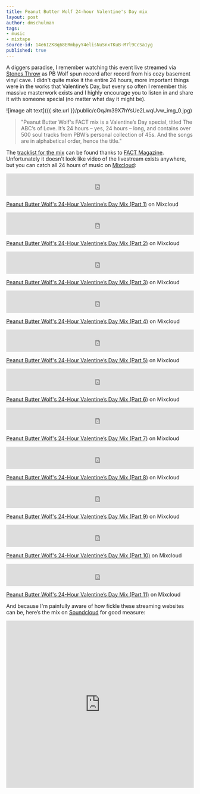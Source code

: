 ```yaml
---
title: Peanut Butter Wolf 24-hour Valentine's Day mix
layout: post
author: dmschulman
tags:
- music
- mixtape
source-id: 14e6IZK8q68ERmbpyY4elisNuSnxTKuB-M7l9CcSa1yg
published: true
---
```

A diggers paradise, I remember watching this event live streamed via [Stones Throw](https://www.stonesthrow.com/) as PB Wolf spun record after record from his cozy basement vinyl cave. I didn't quite make it the entire 24 hours, more important things were in the works that Valentine’s Day, but every so often I remember this massive masterwork exists and I highly encourage you to listen in and share it with someone special (no matter what day it might be).

![image alt text]({{ site.url }}/public/cOqJm39X7hYsUe2LwqUvw_img_0.jpg)

> "Peanut Butter Wolf's FACT mix is a Valentine’s Day special, titled The ABC’s of Love. It’s 24 hours – yes, 24 hours – long, and contains over 500 soul tracks from PBW’s personal collection of 45s. And the songs are in alphabetical order, hence the title."

The [tracklist for the mix](https://factmag-images.s3.amazonaws.com/wp-content/uploads/2014/02/PBW-24-hour-mix-tracklist.pdf) can be found thanks to [FACT Magazine](https://www.factmag.com/2014/02/14/fact-mix-425-peanut-butter-wolfs-24-hour-valentines-day-mix/). Unfortunately it doesn't look like video of the livestream exists anywhere, but you can catch all 24 hours of music on [Mixcloud](http://www.mixcloud.com/FACTMixArchive/fact-mix-425-peanut-butter-wolfs-valentines-day-mix-part-1/):

<iframe width="100%" height="60" src="https://www.mixcloud.com/widget/iframe/?hide_cover=1&mini=1&light=1&hide_artwork=1&feed=%2FFACTMixArchive%2Ffact-mix-425-peanut-butter-wolfs-valentines-day-mix-part-1%2F" frameborder="0" ></iframe>

[Peanut Butter Wolf's 24-Hour Valentine’s Day Mix (Part 1)](https://www.mixcloud.com/FACTMixArchive/fact-mix-425-peanut-butter-wolfs-valentines-day-mix-part-1/) on Mixcloud

<iframe width="100%" height="60" src="https://www.mixcloud.com/widget/iframe/?hide_cover=1&mini=1&light=1&hide_artwork=1&feed=%2FFACTMixArchive%2Fpeanut-butter-wolfs-24-hour-valentines-day-mix-part-2%2F" frameborder="0" ></iframe>

[Peanut Butter Wolf's 24-Hour Valentine’s Day Mix (Part 2)](https://www.mixcloud.com/FACTMixArchive/fact-mix-425-peanut-butter-wolfs-valentines-day-mix-part-2/) on Mixcloud

<iframe width="100%" height="60" src="https://www.mixcloud.com/widget/iframe/?hide_cover=1&mini=1&light=1&hide_artwork=1&feed=%2FFACTMixArchive%2Fpeanut-butter-wolfs-24-hour-valentines-day-mix-part-3%2F" frameborder="0" ></iframe>

[Peanut Butter Wolf's 24-Hour Valentine’s Day Mix (Part 3)](https://www.mixcloud.com/FACTMixArchive/fact-mix-425-peanut-butter-wolfs-valentines-day-mix-part-3/) on Mixcloud

<iframe width="100%" height="60" src="https://www.mixcloud.com/widget/iframe/?hide_cover=1&mini=1&light=1&hide_artwork=1&feed=%2FFACTMixArchive%2Fpeanut-butter-wolfs-24-hour-valentines-day-mix-part-4%2F" frameborder="0" ></iframe>

[Peanut Butter Wolf's 24-Hour Valentine’s Day Mix (Part 4)](https://www.mixcloud.com/FACTMixArchive/fact-mix-425-peanut-butter-wolfs-valentines-day-mix-part-4/) on Mixcloud

<iframe width="100%" height="60" src="https://www.mixcloud.com/widget/iframe/?hide_cover=1&mini=1&light=1&hide_artwork=1&feed=%2FFACTMixArchive%2Fpeanut-butter-wolfs-24-hour-valentines-day-mix-part-5%2F" frameborder="0" ></iframe>

[Peanut Butter Wolf's 24-Hour Valentine’s Day Mix (Part 5)](https://www.mixcloud.com/FACTMixArchive/fact-mix-425-peanut-butter-wolfs-valentines-day-mix-part-5/) on Mixcloud

<iframe width="100%" height="60" src="https://www.mixcloud.com/widget/iframe/?hide_cover=1&mini=1&light=1&hide_artwork=1&feed=%2FFACTMixArchive%2Fpeanut-butter-wolfs-24-hour-valentines-day-mix-part-6%2F" frameborder="0" ></iframe>

[Peanut Butter Wolf's 24-Hour Valentine’s Day Mix (Part 6)](https://www.mixcloud.com/FACTMixArchive/fact-mix-425-peanut-butter-wolfs-valentines-day-mix-part-6/) on Mixcloud

<iframe width="100%" height="60" src="https://www.mixcloud.com/widget/iframe/?hide_cover=1&mini=1&light=1&hide_artwork=1&feed=%2FFACTMixArchive%2Fpeanut-butter-wolfs-24-hour-valentines-day-mix-part-7%2F" frameborder="0" ></iframe>

[Peanut Butter Wolf's 24-Hour Valentine’s Day Mix (Part 7)](https://www.mixcloud.com/FACTMixArchive/fact-mix-425-peanut-butter-wolfs-valentines-day-mix-part-7/) on Mixcloud

<iframe width="100%" height="60" src="https://www.mixcloud.com/widget/iframe/?hide_cover=1&mini=1&light=1&hide_artwork=1&feed=%2FFACTMixArchive%2Fpeanut-butter-wolfs-24-hour-valentines-day-mix-part-8%2F" frameborder="0" ></iframe>

[Peanut Butter Wolf's 24-Hour Valentine’s Day Mix (Part 8)](https://www.mixcloud.com/FACTMixArchive/fact-mix-425-peanut-butter-wolfs-valentines-day-mix-part-8/) on Mixcloud

<iframe width="100%" height="60" src="https://www.mixcloud.com/widget/iframe/?hide_cover=1&mini=1&light=1&hide_artwork=1&feed=%2FFACTMixArchive%2Fpeanut-butter-wolfs-24-hour-valentines-day-mix-part-9%2F" frameborder="0" ></iframe>

[Peanut Butter Wolf's 24-Hour Valentine’s Day Mix (Part 9)](https://www.mixcloud.com/FACTMixArchive/fact-mix-425-peanut-butter-wolfs-valentines-day-mix-part-9/) on Mixcloud

<iframe width="100%" height="60" src="https://www.mixcloud.com/widget/iframe/?hide_cover=1&mini=1&light=1&hide_artwork=1&feed=%2FFACTMixArchive%2Fpeanut-butter-wolfs-24-hour-valentines-day-mix-part-10%2F" frameborder="0" ></iframe>

[Peanut Butter Wolf's 24-Hour Valentine’s Day Mix (Part 10)](https://www.mixcloud.com/FACTMixArchive/fact-mix-425-peanut-butter-wolfs-valentines-day-mix-part-10/) on Mixcloud

<iframe width="100%" height="60" src="https://www.mixcloud.com/widget/iframe/?hide_cover=1&mini=1&light=1&hide_artwork=1&feed=%2FFACTMixArchive%2Fpeanut-butter-wolfs-24-hour-valentines-day-mix-part-11%2F" frameborder="0" ></iframe>

[Peanut Butter Wolf's 24-Hour Valentine’s Day Mix (Part 11)](https://www.mixcloud.com/FACTMixArchive/fact-mix-425-peanut-butter-wolfs-valentines-day-mix-part-11/) on Mixcloud

And because I'm painfully aware of how fickle these streaming websites can be, here’s the mix on [Soundcloud](https://www.factmag.com/2014/02/14/fact-mix-425-peanut-butter-wolfs-24-hour-valentines-day-mix/) for good measure:

<iframe width="100%" height="450" scrolling="no" frameborder="no" src="https://w.soundcloud.com/player/?url=https%3A//api.soundcloud.com/playlists/23373836&amp;color=ff5500&amp;auto_play=false&amp;hide_related=false&amp;show_artwork=true"></iframe>

